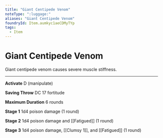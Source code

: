 ```yaml
---
title: "Giant Centipede Venom"
noteType: ":luggage:"
aliases: "Giant Centipede Venom"
foundryId: Item.aumkyc1aeCDMyTYp
tags:
  - Item
---
```


# Giant Centipede Venom

Giant centipede venom causes severe muscle stiffness.

* * *

**Activate** D (manipulate)

**Saving Throw** DC 17 fortitude

**Maximum Duration** 6 rounds

**Stage 1** 1d4 poison damage (1 round)

**Stage 2** 1d4 poison damage and [[Fatigued]] (1 round)

**Stage 3** 1d4 poison damage, [[Clumsy 1]], and [[Fatigued]] (1 round)
